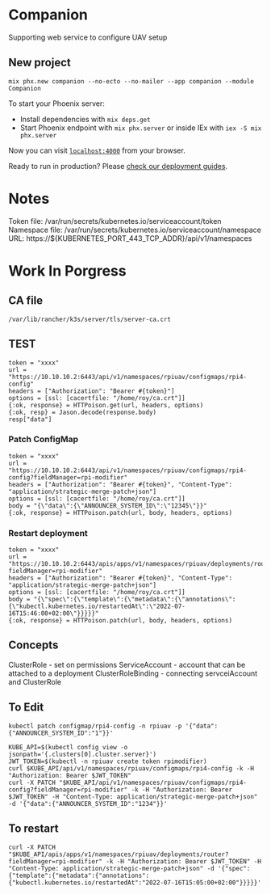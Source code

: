 # Companion
Supporting web service to configure UAV setup

## New project
    mix phx.new companion --no-ecto --no-mailer --app companion --module Companion

To start your Phoenix server:

  * Install dependencies with `mix deps.get`
  * Start Phoenix endpoint with `mix phx.server` or inside IEx with `iex -S mix phx.server`

Now you can visit [`localhost:4000`](http://localhost:4000) from your browser.

Ready to run in production? Please [check our deployment guides](https://hexdocs.pm/phoenix/deployment.html).

# Notes
Token file: /var/run/secrets/kubernetes.io/serviceaccount/token
Namespace file: /var/run/secrets/kubernetes.io/serviceaccount/namespace
URL: https://${KUBERNETES_PORT_443_TCP_ADDR}/api/v1/namespaces

# Work In Porgress
## CA file
    /var/lib/rancher/k3s/server/tls/server-ca.crt

## TEST
    token = "xxxx"
    url = "https://10.10.10.2:6443/api/v1/namespaces/rpiuav/configmaps/rpi4-config"
    headers = ["Authorization": "Bearer #{token}"]
    options = [ssl: [cacertfile: "/home/roy/ca.crt"]]
    {:ok, response} = HTTPoison.get(url, headers, options)
    {:ok, resp} = Jason.decode(response.body)
    resp["data"]

### Patch ConfigMap
    token = "xxxx"
    url = "https://10.10.10.2:6443/api/v1/namespaces/rpiuav/configmaps/rpi4-config?fieldManager=rpi-modifier"
    headers = ["Authorization": "Bearer #{token}", "Content-Type": "application/strategic-merge-patch+json"]
    options = [ssl: [cacertfile: "/home/roy/ca.crt"]]
    body = "{\"data\":{\"ANNOUNCER_SYSTEM_ID\":\"12345\"}}"
    {:ok, response} = HTTPoison.patch(url, body, headers, options)

### Restart deployment
    token = "xxxx"
    url = "https://10.10.10.2:6443/apis/apps/v1/namespaces/rpiuav/deployments/router?fieldManager=rpi-modifier"
    headers = ["Authorization": "Bearer #{token}", "Content-Type": "application/strategic-merge-patch+json"]
    options = [ssl: [cacertfile: "/home/roy/ca.crt"]]
    body = "{\"spec\":{\"template\":{\"metadata\":{\"annotations\":{\"kubectl.kubernetes.io/restartedAt\":\"2022-07-16T15:46:00+02:00\"}}}}}"
    {:ok, response} = HTTPoison.patch(url, body, headers, options)

## Concepts
ClusterRole - set on permissions
ServiceAccount - account that can be attached to a deployment
ClusterRoleBinding - connecting servceiAccount and ClusterRole


## To Edit

    kubectl patch configmap/rpi4-config -n rpiuav -p '{"data":{"ANNOUNCER_SYSTEM_ID":"1"}}'

    KUBE_API=$(kubectl config view -o jsonpath='{.clusters[0].cluster.server}')
    JWT_TOKEN=$(kubectl -n rpiuav create token rpimodifier)
    curl $KUBE_API/api/v1/namespaces/rpiuav/configmaps/rpi4-config -k -H "Authorization: Bearer $JWT_TOKEN"
    curl -X PATCH "$KUBE_API/api/v1/namespaces/rpiuav/configmaps/rpi4-config?fieldManager=rpi-modifier" -k -H "Authorization: Bearer $JWT_TOKEN" -H "Content-Type: application/strategic-merge-patch+json" -d '{"data":{"ANNOUNCER_SYSTEM_ID":"1234"}}'


## To restart
    curl -X PATCH "$KUBE_API/apis/apps/v1/namespaces/rpiuav/deployments/router?fieldManager=rpi-modifier" -k -H "Authorization: Bearer $JWT_TOKEN" -H "Content-Type: application/strategic-merge-patch+json" -d '{"spec":{"template":{"metadata":{"annotations":{"kubectl.kubernetes.io/restartedAt":"2022-07-16T15:05:00+02:00"}}}}}'




